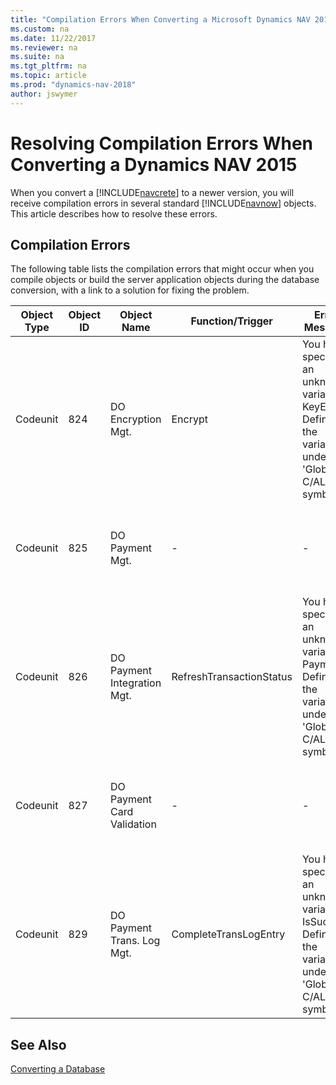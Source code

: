 ```yaml
---
title: "Compilation Errors When Converting a Microsoft Dynamics NAV 2015 Database"
ms.custom: na
ms.date: 11/22/2017
ms.reviewer: na
ms.suite: na
ms.tgt_pltfrm: na
ms.topic: article
ms.prod: "dynamics-nav-2018"
author: jswymer
---
```

# Resolving Compilation Errors When Converting a Dynamics NAV 2015
When you convert a [!INCLUDE[navcrete](includes/navcrete_md.md)] to a newer version, you will receive compilation errors in several standard [!INCLUDE[navnow](includes/navnow_md.md)] objects. This article describes how to resolve these errors.

## Compilation Errors
The following table lists the compilation errors that might occur when you compile objects or build the server application objects during the database conversion, with a link to a solution for fixing the problem.

|  Object Type  |  Object ID  |  Object Name  |  Function/Trigger  |  Error Message  |  Solution  |
|---------------|-------------|---------------|--------------------|------------|------------|
|Codeunit|824|DO Encryption Mgt.|Encrypt|You have specified an unknown variable. KeyExists Define the variable under 'Global C/AL symbols'.|See [Resolving Dynamics Online Payment Service Errors](Resolve-Dynamics-Online-Errors-Database-Conversion.md).|
|Codeunit|825|DO Payment Mgt.| - | - |See [Resolving Dynamics Online Payment Service Errors](Resolve-Dynamics-Online-Errors-Database-Conversion.md).|
|Codeunit|826|DO Payment Integration Mgt.|RefreshTransactionStatus|You have specified an unknown variable. Payment Define the variable under 'Global C/AL symbols'.|See [Resolving Dynamics Online Payment Service Errors](Resolve-Dynamics-Online-Errors-Database-Conversion.md).|
|Codeunit|827|DO Payment Card Validation| - | - |See [Resolving Dynamics Online Payment Service Errors](Resolve-Dynamics-Online-Errors-Database-Conversion.md).|
|Codeunit|829|DO Payment Trans. Log Mgt.|CompleteTransLogEntry|You have specified an unknown variable. IsSuccess Define the variable under 'Global C/AL symbols'.|See [Resolving Dynamics Online Payment Service Errors](Resolve-Dynamics-Online-Errors-Database-Conversion.md).|

## See Also  
[Converting a Database](Converting-a-Database.md)
